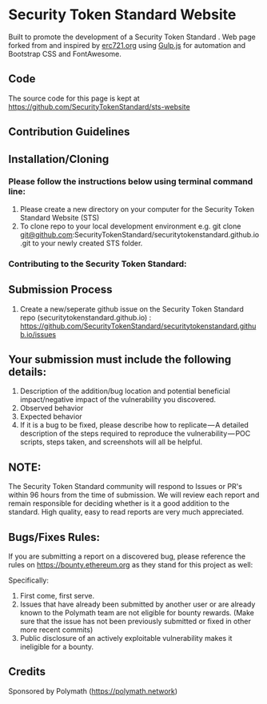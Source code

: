 # Security Token Standard Website

Built to promote the development of a Security Token Standard . Web page forked from and inspired by [erc721.org](http://erc721.org) using [Gulp.js](https://gulp.js) for automation and Bootstrap CSS and FontAwesome.

## Code

The source code for this page is kept at https://github.com/SecurityTokenStandard/sts-website

## Contribution Guidelines

## Installation/Cloning

### Please follow the instructions below using terminal command line:

1. Please create a new directory on your computer for the Security Token Standard Website (STS)
2. To clone repo to your local development environment e.g. git clone git@github.com:SecurityTokenStandard/securitytokenstandard.github.io.git to your newly created STS folder.

### Contributing to the Security Token Standard:

## Submission Process

1. Create a new/seperate github issue on the Security Token Standard repo (securitytokenstandard.github.io) : https://github.com/SecurityTokenStandard/securitytokenstandard.github.io/issues

## Your submission must include the following details:

1. Description of the addition/bug location and potential beneficial impact/negative impact of the vulnerability you discovered.
2. Observed behavior
3. Expected behavior
4. If it is a bug to be fixed, please describe how to replicate — A detailed description of the steps required to reproduce the vulnerability — POC scripts, steps taken, and screenshots will all be helpful.

## NOTE:

The Security Token Standard community will respond to Issues or PR's within 96 hours from the time of submission. We will review each report and remain responsible for deciding whether is it a good addition to the standard. High quality, easy to read reports are very much appreciated.

## Bugs/Fixes Rules:

If you are submitting a report on a discovered bug, please reference the rules on https://bounty.ethereum.org as they stand for this project as well:

Specifically:

1. First come, first serve.
2. Issues that have already been submitted by another user or are already known to the Polymath team are not eligible for bounty rewards. (Make sure that the issue has not been previously submitted or fixed in other more recent commits)
3. Public disclosure of an actively exploitable vulnerability makes it ineligible for a bounty.

## Credits

Sponsored by Polymath (https://polymath.network)
